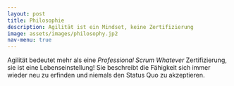 ```yaml
---
layout: post
title: Philosophie
description: Agilität ist ein Mindset, keine Zertifizierung
image: assets/images/philosophy.jp2
nav-menu: true
---
```


<p>Agilität bedeutet mehr als eine <i>Professional Scrum Whatever</i> Zertifizierung, sie ist eine Lebenseinstellung!
Sie beschreibt die Fähigkeit sich immer wieder neu zu erfinden und niemals den Status Quo zu akzeptieren.</p>


<a href="https://agilemanifesto.org/iso/de/manifesto.html" class="image" target="_blank">
    <img src="{% link assets/images/agile_manifesto.jp2 %}" alt="" data-position="25% 25%" />			
</a>

	